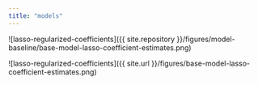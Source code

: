 ```yaml
---
title: "models"
---
```


![lasso-regularized-coefficients]({{ site.repository }}/figures/model-baseline/base-model-lasso-coefficient-estimates.png)

![lasso-regularized-coefficients]({{ site.url }}/figures/base-model-lasso-coefficient-estimates.png)
